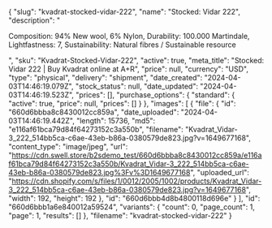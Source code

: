 {
  "slug": "kvadrat-stocked-vidar-222",
  "name": "Stocked: Vidar 222",
  "description": "<p>Composition: 94% New wool, 6% Nylon, Durability: 100.000 Martindale, Lightfastness: 7, Sustainability: Natural fibres / Sustainable resource</p>",
  "sku": "Kvadrat-Stocked-Vidar-222",
  "active": true,
  "meta_title": "Stocked: Vidar 222 | Buy Kvadrat online at A+R",
  "price": null,
  "currency": "USD",
  "type": "physical",
  "delivery": "shipment",
  "date_created": "2024-04-03T14:46:19.079Z",
  "stock_status": null,
  "date_updated": "2024-04-03T14:46:19.523Z",
  "prices": [],
  "purchase_options": {
    "standard": {
      "active": true,
      "price": null,
      "prices": []
    }
  },
  "images": [
    {
      "file": {
        "id": "660d6bbba8c8430012cc859a",
        "date_uploaded": "2024-04-03T14:46:19.442Z",
        "length": 15736,
        "md5": "e116af61bca79d84f64273152c3a550b",
        "filename": "Kvadrat_Vidar-3_222_514bb5ca-c6ae-43eb-b86a-0380579de823.jpg?v=1649677168",
        "content_type": "image/jpeg",
        "url": "https://cdn.swell.store/b2sdemo_test/660d6bbba8c8430012cc859a/e116af61bca79d84f64273152c3a550b/Kvadrat_Vidar-3_222_514bb5ca-c6ae-43eb-b86a-0380579de823.jpg%3Fv%3D1649677168",
        "uploaded_url": "https://cdn.shopify.com/s/files/1/0012/2005/1002/products/Kvadrat_Vidar-3_222_514bb5ca-c6ae-43eb-b86a-0380579de823.jpg?v=1649677168",
        "width": 192,
        "height": 192
      },
      "id": "660d6bbb4d8b4800118d696e"
    }
  ],
  "id": "660d6bbb1a6e840012a59524",
  "variants": {
    "count": 0,
    "page_count": 1,
    "page": 1,
    "results": []
  },
  "filename": "kvadrat-stocked-vidar-222"
}